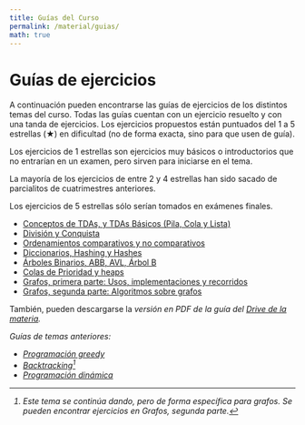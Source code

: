 ```yaml
---
title: Guías del Curso
permalink: /material/guias/
math: true
---
```


# Guías de ejercicios

A continuación pueden encontrarse las guías de ejercicios de los distintos temas del curso. Todas las guías cuentan con un ejercicio resuelto y con una tanda de ejercicios. Los ejercicios propuestos están puntuados del 1 a 5 estrellas (★) en dificultad (no de forma exacta, sino para que usen de guía).

Los ejercicios de 1 estrellas son ejercicios muy básicos o introductorios que no entrarían en un examen, pero
sirven para iniciarse en el tema.

La mayoría de los ejercicios de entre 2 y 4 estrellas han sido sacado de parcialitos de cuatrimestres anteriores.

Los ejercicios de 5 estrellas sólo serían tomados en exámenes finales.

  * [Conceptos de TDAs, y TDAs Básicos (Pila, Cola y Lista)](tdas_conceptos)
  * [División y Conquista](dyc)
  * [Ordenamientos comparativos y no comparativos](ordenamientos)
  * [Diccionarios, Hashing y Hashes](hash)
  * [Árboles Binarios, ABB, AVL, Árbol B](arboles)
  * [Colas de Prioridad y heaps](heap)
  * [Grafos, primera parte: Usos, implementaciones y recorridos](grafos_1)
  * [Grafos, segunda parte: Algoritmos sobre grafos](grafos_2)

También, pueden descargarse la <i class="fa fa-file-pdf"/> versión en PDF de la guía del [<i class="fab fa-google-drive"/> Drive de la materia]({{site.data.sitios.drive}}).

Guías de temas anteriores:

  * [Programación greedy](greedy)
  * [Backtracking](backtracking)[^1]
  * [Programación dinámica](pd)

[^1]: Este tema se continúa dando, pero de forma específica para grafos. Se pueden encontrar ejercicios en _Grafos, segunda parte_.
